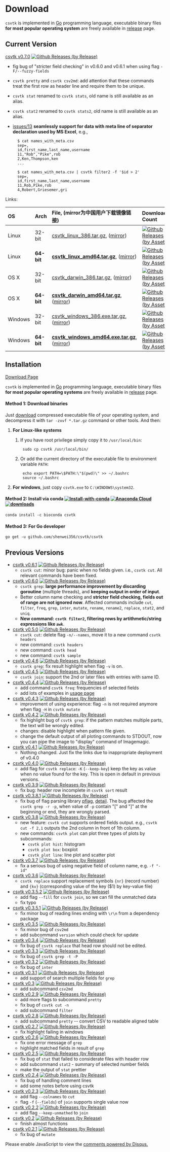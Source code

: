 # Download

`csvtk` is implemented in [Go](https://golang.org/) programming language,
 executable binary files **for most popular operating system** are freely available
  in [release](https://github.com/shenwei356/csvtk/releases) page.

## Current Version

[csvtk v0.7.0](https://github.com/shenwei356/csvtk/releases/tag/v0.7.0)
[![Github Releases (by Release)](https://img.shields.io/github/downloads/shenwei356/csvtk/v0.7.0/total.svg)](https://github.com/shenwei356/csvtk/releases/tag/v0.7.0)

- fig bug of "stricter field checking" in v0.6.0 and v0.6.1 when using flag `-F/--fuzzy-fields`
- `csvtk pretty` and `csvtk csv2md`: add attention that
  these commands treat the first row as header line and require them to be unique.
- `csvtk stat` renamed to `csvtk stats`, old name is still available as an alias.
- `csvtk stat2` renamed to `csvtk stats2`, old name is still available as an alias.
- [issues/13](https://github.com/shenwei356/csvtk/issues/13) **seamlessly support for data with meta line of separator declaration used by MS Excel**, e.g.,

        $ cat names_with_meta.csv
        sep=,
        id,first_name,last_name,username
        11,"Rob","Pike",rob
        2,Ken,Thompson,ken
        ...

        $ cat names_with_meta.csv | csvtk filter2 -f '$id > 2'
        sep=,
        id,first_name,last_name,username
        11,Rob,Pike,rob
        4,Robert,Griesemer,gri


Links:

OS     |Arch      |File, (mirror为中国用户下载镜像链接)                                                                                                                                                                              |Download Count
:------|:---------|:-------------------------------------------------------------------------------------------------------------------------------------------------------------------------------------------------------------|:-----------------------------------------------------------------------------------------------------------------------------------------------------------------------------------------------------------------------------------------------
Linux  |32-bit    |[csvtk_linux_386.tar.gz](https://github.com/shenwei356/csvtk/releases/download/v0.7.0/csvtk_linux_386.tar.gz), ([mirror](http://app.shenwei.me/data/csvtk/csvtk_linux_386.tar.gz))                            |[![Github Releases (by Asset)](https://img.shields.io/github/downloads/shenwei356/csvtk/latest/csvtk_linux_386.tar.gz.svg?maxAge=3600)](https://github.com/shenwei356/csvtk/releases/download/v0.7.0/csvtk_linux_386.tar.gz)
Linux  |**64-bit**|[**csvtk_linux_amd64.tar.gz**](https://github.com/shenwei356/csvtk/releases/download/v0.7.0/csvtk_linux_amd64.tar.gz), ([mirror](http://app.shenwei.me/data/csvtk/csvtk_linux_amd64.tar.gz))                  |[![Github Releases (by Asset)](https://img.shields.io/github/downloads/shenwei356/csvtk/latest/csvtk_linux_amd64.tar.gz.svg?maxAge=3600)](https://github.com/shenwei356/csvtk/releases/download/v0.7.0/csvtk_linux_amd64.tar.gz)
OS X   |32-bit    |[csvtk_darwin_386.tar.gz](https://github.com/shenwei356/csvtk/releases/download/v0.7.0/csvtk_darwin_386.tar.gz), ([mirror](http://app.shenwei.me/data/csvtk/csvtk_darwin_386.tar.gz))                         |[![Github Releases (by Asset)](https://img.shields.io/github/downloads/shenwei356/csvtk/latest/csvtk_darwin_386.tar.gz.svg?maxAge=3600)](https://github.com/shenwei356/csvtk/releases/download/v0.7.0/csvtk_darwin_386.tar.gz)
OS X   |**64-bit**|[**csvtk_darwin_amd64.tar.gz**](https://github.com/shenwei356/csvtk/releases/download/v0.7.0/csvtk_darwin_amd64.tar.gz), ([mirror](http://app.shenwei.me/data/csvtk/csvtk_darwin_amd64.tar.gz))               |[![Github Releases (by Asset)](https://img.shields.io/github/downloads/shenwei356/csvtk/latest/csvtk_darwin_amd64.tar.gz.svg?maxAge=3600)](https://github.com/shenwei356/csvtk/releases/download/v0.7.0/csvtk_darwin_amd64.tar.gz)
Windows|32-bit    |[csvtk_windows_386.exe.tar.gz](https://github.com/shenwei356/csvtk/releases/download/v0.7.0/csvtk_windows_386.exe.tar.gz), ([mirror](http://app.shenwei.me/data/csvtk/csvtk_windows_386.exe.tar.gz))          |[![Github Releases (by Asset)](https://img.shields.io/github/downloads/shenwei356/csvtk/latest/csvtk_windows_386.exe.tar.gz.svg?maxAge=3600)](https://github.com/shenwei356/csvtk/releases/download/v0.7.0/csvtk_windows_386.exe.tar.gz)
Windows|**64-bit**|[**csvtk_windows_amd64.exe.tar.gz**](https://github.com/shenwei356/csvtk/releases/download/v0.7.0/csvtk_windows_amd64.exe.tar.gz), ([mirror](http://app.shenwei.me/data/csvtk/csvtk_windows_amd64.exe.tar.gz))|[![Github Releases (by Asset)](https://img.shields.io/github/downloads/shenwei356/csvtk/latest/csvtk_windows_amd64.exe.tar.gz.svg?maxAge=3600)](https://github.com/shenwei356/csvtk/releases/download/v0.7.0/csvtk_windows_amd64.exe.tar.gz)

## Installation

[Download Page](https://github.com/shenwei356/csvtk/releases)

`csvtk` is implemented in [Go](https://golang.org/) programming language,
 executable binary files **for most popular operating systems** are freely available
  in [release](https://github.com/shenwei356/csvtk/releases) page.

#### Method 1: Download binaries

Just [download](https://github.com/shenwei356/csvtk/releases) compressed
executable file of your operating system,
and decompress it with `tar -zxvf *.tar.gz` command or other tools.
And then:

1. **For Linux-like systems**
    1. If you have root privilege simply copy it to `/usr/local/bin`:

            sudo cp csvtk /usr/local/bin/

    1. Or add the current directory of the executable file to environment variable
    `PATH`:

            echo export PATH=\$PATH:\"$(pwd)\" >> ~/.bashrc
            source ~/.bashrc


1. **For windows**, just copy `csvtk.exe` to `C:\WINDOWS\system32`.

#### Method 2: Install via conda [![Install-with-conda](https://anaconda.org/bioconda/csvtk/badges/installer/conda.svg)](http://bioinf.shenwei.me/csvtk/download/) [![Anaconda Cloud](	https://anaconda.org/bioconda/csvtk/badges/version.svg)](https://anaconda.org/bioconda/csvtk) [![downloads](https://anaconda.org/bioconda/csvtk/badges/downloads.svg)](https://anaconda.org/bioconda/csvtk)

    conda install -c bioconda csvtk

#### Method 3: For Go developer

    go get -u github.com/shenwei356/csvtk/csvtk


## Previous Versions

- [csvtk v0.6.1](https://github.com/shenwei356/csvtk/releases/tag/v0.6.1)
[![Github Releases (by Release)](https://img.shields.io/github/downloads/shenwei356/csvtk/v0.6.1/total.svg)](https://github.com/shenwei356/csvtk/releases/tag/v0.6.1)
    - `csvtk cut`: minor bug: panic when no fields given. i.e., `csvtk cut`.
All relevant commands have been fixed.
- [csvtk v0.6.0](https://github.com/shenwei356/csvtk/releases/tag/v0.6.0)
[![Github Releases (by Release)](https://img.shields.io/github/downloads/shenwei356/csvtk/v0.6.0/total.svg)](https://github.com/shenwei356/csvtk/releases/tag/v0.6.0)
    - `csvtk grep`: **large performance improvement by discarding goroutine** (multiple threads),
      and **keeping output in order of input**.
    - Better column name checking and **stricter field checking,
      fields out of range are not ignored now**.
      Affected commands include `cut`, `filter`, `freq`, `grep`, `inter`, `mutate`,
      `rename`, `rename2`, `replace`, `stat2`, and `uniq`.
    - **New command: `csvtk filter2`, filtering rows by artithmetic/string expressions like `awk`**.
- [csvtk v0.5.0](https://github.com/shenwei356/csvtk/releases/tag/v0.5.0)
[![Github Releases (by Release)](https://img.shields.io/github/downloads/shenwei356/csvtk/v0.5.0/total.svg)](https://github.com/shenwei356/csvtk/releases/tag/v0.5.0)
    - `csvtk cut`: delete flag `-n/--names`, move it to a new command `csvtk headers`
    - new command: `csvtk headers`
    - new command: `csvtk head`
    - new command: `csvtk sample`
- [csvtk v0.4.6](https://github.com/shenwei356/csvtk/releases/tag/v0.4.6)
[![Github Releases (by Release)](https://img.shields.io/github/downloads/shenwei356/csvtk/v0.4.6/total.svg)](https://github.com/shenwei356/csvtk/releases/tag/v0.4.6)
    - `csvtk grep`: fix result highlight when flag `-v` is on.
- [csvtk v0.4.5](https://github.com/shenwei356/csvtk/releases/tag/v0.4.5)
[![Github Releases (by Release)](https://img.shields.io/github/downloads/shenwei356/csvtk/v0.4.5/total.svg)](https://github.com/shenwei356/csvtk/releases/tag/v0.4.5)
    - `csvtk join`: support the 2nd or later files with entries with same ID.
- [csvtk v0.4.4](https://github.com/shenwei356/csvtk/releases/tag/v0.4.4)
[![Github Releases (by Release)](https://img.shields.io/github/downloads/shenwei356/csvtk/v0.4.4/total.svg)](https://github.com/shenwei356/csvtk/releases/tag/v0.4.4)
    - add command `csvtk freq`: frequencies of selected fields
    - add lots of examples in [usage page](http://bioinf.shenwei.me/csvtk/usage/)
- [csvtk v0.4.3](https://github.com/shenwei356/csvtk/releases/tag/v0.4.3)
[![Github Releases (by Release)](https://img.shields.io/github/downloads/shenwei356/csvtk/v0.4.3/total.svg)](https://github.com/shenwei356/csvtk/releases/tag/v0.4.3)
    - improvement of using experience: flag `-n` is not required anymore when flag `-H` in `csvtk mutate`
- [csvtk v0.4.2](https://github.com/shenwei356/csvtk/releases/tag/v0.4.2)
[![Github Releases (by Release)](https://img.shields.io/github/downloads/shenwei356/csvtk/v0.4.2/total.svg)](https://github.com/shenwei356/csvtk/releases/tag/v0.4.2)
    - fix highlight bug of `csvtk grep`: if the pattern matches multiple parts,
    the text will be wrongly edited.
    - changes: disable highlight when pattern file given.
    - change the default output of all ploting commands to STDOUT, now you can
    pipe the image to "display" command of Imagemagic.
- [csvtk v0.4.1](https://github.com/shenwei356/csvtk/releases/tag/v0.4.1)
[![Github Releases (by Release)](https://img.shields.io/github/downloads/shenwei356/csvtk/v0.4.1/total.svg)](https://github.com/shenwei356/csvtk/releases/tag/v0.4.1)
    - Nothing changed. Just fix the links due to inappropriate deployment of v0.4.0
- [csvtk v0.4.0](https://github.com/shenwei356/csvtk/releases/tag/v0.4.0)
[![Github Releases (by Release)](https://img.shields.io/github/downloads/shenwei356/csvtk/v0.4.0/total.svg)](https://github.com/shenwei356/csvtk/releases/tag/v0.4.0)
    - add flag for `csvtk replace`: `-K` (`--keep-key`) keep the key as value when
    no value found for the key. This is open in default in previous versions.
- [csvtk v0.3.9](https://github.com/shenwei356/csvtk/releases/tag/v0.3.9)
  [![Github Releases (by Release)](https://img.shields.io/github/downloads/shenwei356/csvtk/v0.3.9/total.svg)](https://github.com/shenwei356/csvtk/releases/tag/v0.4.0)
    - fix bug: header row incomplete in `csvtk sort` result
- [csvtk v0.3.8.1](https://github.com/shenwei356/csvtk/releases/tag/v0.3.8.1)
  [![Github Releases (by Release)](https://img.shields.io/github/downloads/shenwei356/csvtk/v0.3.8.1/total.svg)](https://github.com/shenwei356/csvtk/releases/tag/v0.3.8.1)
    - fix bug of flag parsing library [pflag](https://github.com/spf13/pflag),
    [detail](https://github.com/spf13/pflag/pull/98).
    The bug affected the `csvtk grep -r -p`, when value of `-p` contain "[" and "]"
    at the beginning or end, they are wrongly parsed.
- [csvtk v0.3.8](https://github.com/shenwei356/csvtk/releases/tag/v0.3.8)
  [![Github Releases (by Release)](https://img.shields.io/github/downloads/shenwei356/csvtk/v0.3.8/total.svg)](https://github.com/shenwei356/csvtk/releases/tag/v0.3.8)
    - new feature: `csvtk cut` supports ordered fields output. e.g., `csvtk cut -f 2,1`
      outputs the 2nd column in front of 1th column.
    - new commands: `csvtk plot` can plot three types of plots by subcommands:
        - `csvtk plot hist`: histogram
        - `csvtk plot box`: boxplot
        - `csvtk plot line`: line plot and scatter plot
- [csvtk v0.3.7](https://github.com/shenwei356/csvtk/releases/tag/v0.3.7)
  [![Github Releases (by Release)](https://img.shields.io/github/downloads/shenwei356/csvtk/v0.3.7/total.svg)](https://github.com/shenwei356/csvtk/releases/tag/v0.3.7)
    - fix a serious bug of using negative field of column name, e.g. `-f "-id"`
- [csvtk v0.3.6](https://github.com/shenwei356/csvtk/releases/tag/v0.3.6)
  [![Github Releases (by Release)](https://img.shields.io/github/downloads/shenwei356/csvtk/v0.3.6/total.svg)](https://github.com/shenwei356/csvtk/releases/tag/v0.3.6)
    - `csvtk replace` support replacement symbols `{nr}` (record number)
      and `{kv}` (corresponding value of the key ($1) by key-value file)
- [csvtk v0.3.5.2](https://github.com/shenwei356/csvtk/releases/tag/v0.5.2)
  [![Github Releases (by Release)](https://img.shields.io/github/downloads/shenwei356/csvtk/v0.3.5.2/total.svg)](https://github.com/shenwei356/csvtk/releases/tag/v0.3.5.2)
    - add flag `--fill` for `csvtk join`, so we can fill the unmatched data
    - fix typo
- [csvtk v0.3.5.1](https://github.com/shenwei356/csvtk/releases/tag/v0.3.5.1)
  [![Github Releases (by Release)](https://img.shields.io/github/downloads/shenwei356/csvtk/v0.3.5.1/total.svg)](https://github.com/shenwei356/csvtk/releases/tag/v0.3.5.1)
    - fix minor bug of reading lines ending with `\r\n` from a dependency package
- [csvtk v0.3.5](https://github.com/shenwei356/csvtk/releases/tag/v0.3.5)
  [![Github Releases (by Release)](https://img.shields.io/github/downloads/shenwei356/csvtk/v0.3.5/total.svg)](https://github.com/shenwei356/csvtk/releases/tag/v0.3.5)
    - fix minor bug of `csv2md`
    - add subcommand `version` which could check for update
- [csvtk v0.3.4](https://github.com/shenwei356/csvtk/releases/tag/v0.3.4)
  [![Github Releases (by Release)](https://img.shields.io/github/downloads/shenwei356/csvtk/v0.3.4/total.svg)](https://github.com/shenwei356/csvtk/releases/tag/v0.3.4)
    - fix bug of `csvtk replace` that head row should not be edited.
- [csvtk v0.3.3](https://github.com/shenwei356/csvtk/releases/tag/v0.3.3)
  [![Github Releases (by Release)](https://img.shields.io/github/downloads/shenwei356/csvtk/v0.3.3/total.svg)](https://github.com/shenwei356/csvtk/releases/tag/v0.3.3)
    - fix bug of `csvtk grep -t -P`
- [csvtk v0.3.2](https://github.com/shenwei356/csvtk/releases/tag/v0.3.2)
  [![Github Releases (by Release)](https://img.shields.io/github/downloads/shenwei356/csvtk/v0.3.2/total.svg)](https://github.com/shenwei356/csvtk/releases/tag/v0.3.2)
    - fix bug of `inter`
- [csvtk v0.3.1](https://github.com/shenwei356/csvtk/releases/tag/v0.3.1)
  [![Github Releases (by Release)](https://img.shields.io/github/downloads/shenwei356/csvtk/v0.3.1/total.svg)](https://github.com/shenwei356/csvtk/releases/tag/v0.3.1)
    - add support of search multiple fields for `grep`
- [csvtk v0.3](https://github.com/shenwei356/csvtk/releases/tag/v0.3)
  [![Github Releases (by Release)](https://img.shields.io/github/downloads/shenwei356/csvtk/v0.3/total.svg)](https://github.com/shenwei356/csvtk/releases/tag/v0.3)
    - add subcommand `csv2md`
- [csvtk v0.2.9](https://github.com/shenwei356/csvtk/releases/tag/v0.2.9)
  [![Github Releases (by Release)](https://img.shields.io/github/downloads/shenwei356/csvtk/v0.2.9/total.svg)](https://github.com/shenwei356/csvtk/releases/tag/v0.2.9)
    - add more flags to subcommand `pretty`
    - fix bug of `csvtk cut -n`
    - add subcommand `filter`
- [csvtk v0.2.8](https://github.com/shenwei356/csvtk/releases/tag/v0.2.8)
  [![Github Releases (by Release)](https://img.shields.io/github/downloads/shenwei356/csvtk/v0.2.8/total.svg)](https://github.com/shenwei356/csvtk/releases/tag/v0.2.8)
    - add subcommand `pretty` -- convert CSV to readable aligned table
- [csvtk v0.2.7](https://github.com/shenwei356/csvtk/releases/tag/v0.2.7)
  [![Github Releases (by Release)](https://img.shields.io/github/downloads/shenwei356/csvtk/v0.2.7/total.svg)](https://github.com/shenwei356/csvtk/releases/tag/v0.2.7)
    - fix highlight failing in windows
- [csvtk v0.2.6](https://github.com/shenwei356/csvtk/releases/tag/v0.2.6)
  [![Github Releases (by Release)](https://img.shields.io/github/downloads/shenwei356/csvtk/v0.2.6/total.svg)](https://github.com/shenwei356/csvtk/releases/tag/v0.2.6)
    - fix one error message of `grep`
    - highlight matched fields in result of `grep`
- [csvtk v0.2.5](https://github.com/shenwei356/csvtk/releases/tag/v0.2.5)
  [![Github Releases (by Release)](https://img.shields.io/github/downloads/shenwei356/csvtk/v0.2.5/total.svg)](https://github.com/shenwei356/csvtk/releases/tag/v0.2.5)
    - fix bug of `stat` that failed to considerate files with header row
    - add subcommand `stat2` - summary of selected number fields
    - make the output of `stat` prettier
- [csvtk v0.2.4](https://github.com/shenwei356/csvtk/releases/tag/v0.2.4)
  [![Github Releases (by Release)](https://img.shields.io/github/downloads/shenwei356/csvtk/v0.2.4/total.svg)](https://github.com/shenwei356/csvtk/releases/tag/v0.2.4)
    - fix bug of handling comment lines
    - add some notes before using csvtk
- [csvtk v0.2.3](https://github.com/shenwei356/csvtk/releases/tag/v0.2.3)
  [![Github Releases (by Release)](https://img.shields.io/github/downloads/shenwei356/csvtk/v0.2.3/total.svg)](https://github.com/shenwei356/csvtk/releases/tag/v0.2.3)
    - add flag `--colnames` to `cut`
    - flag `-f` (`--fields`) of `join` supports single value now
- [csvtk v0.2.2](https://github.com/shenwei356/csvtk/releases/tag/v0.2.2)
  [![Github Releases (by Release)](https://img.shields.io/github/downloads/shenwei356/csvtk/v0.2.2/total.svg)](https://github.com/shenwei356/csvtk/releases/tag/v0.2.2)
    - add flag `--keep-unmathed` to `join`
- [csvtk v0.2](https://github.com/shenwei356/csvtk/releases/tag/v0.2)
  [![Github Releases (by Release)](https://img.shields.io/github/downloads/shenwei356/csvtk/v0.2/total.svg)](https://github.com/shenwei356/csvtk/releases/tag/v0.2)
    - finish almost functions
- [csvtk v0.2.1](https://github.com/shenwei356/csvtk/releases/tag/v0.2.1)
  [![Github Releases (by Release)](https://img.shields.io/github/downloads/shenwei356/csvtk/v0.2.1/total.svg)](https://github.com/shenwei356/csvtk/releases/tag/v0.2.1)
    - fix bug of `mutate`


<div id="disqus_thread"></div>
<script>
/**
* RECOMMENDED CONFIGURATION VARIABLES: EDIT AND UNCOMMENT THE SECTION BELOW TO INSERT DYNAMIC VALUES FROM YOUR PLATFORM OR CMS.
* LEARN WHY DEFINING THESE VARIABLES IS IMPORTANT: https://disqus.com/admin/universalcode/#configuration-variables
*/
/*
var disqus_config = function () {
this.page.url = PAGE_URL; // Replace PAGE_URL with your page's canonical URL variable
this.page.identifier = PAGE_IDENTIFIER; // Replace PAGE_IDENTIFIER with your page's unique identifier variable
};
*/
(function() { // DON'T EDIT BELOW THIS LINE
var d = document, s = d.createElement('script');

s.src = '//csvtk.disqus.com/embed.js';

s.setAttribute('data-timestamp', +new Date());
(d.head || d.body).appendChild(s);
})();
</script>
<noscript>Please enable JavaScript to view the <a href="https://disqus.com/?ref_noscript" rel="nofollow">comments powered by Disqus.</a></noscript>
